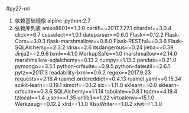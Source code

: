 #py27-ml

1. 依赖基础镜像 alpine-python:2.7
2. 依赖库列表
aniso8601==1.3.0
certifi==2017.7.27.1
chardet==3.0.4
click==6.7
cssselect==1.0.1
dateparser==0.6.0
Flask==0.12.2
Flask-Cors==3.0.3
flask-marshmallow==0.8.0
Flask-RESTful==0.3.6
Flask-SQLAlchemy==2.3.2
idna==2.6
itsdangerous==0.24
jieba==0.39
Jinja2==2.9.6
lxml==4.1.0
MarkupSafe==1.0
marshmallow==2.14.0
marshmallow-sqlalchemy==0.13.2
numpy==1.13.3
pandas==0.21.0
pymongo==3.5.1
python-crfsuite==0.9.5
python-dateutil==2.6.1
pytz==2017.3
readability-lxml==0.6.2
regex==2017.9.23
requests==2.18.4
ruamel.ordereddict==0.4.13
ruamel.yaml==0.15.34
scikit-learn==0.19.1
simcrf==0.1.2
six==1.11.0
sklearn==0.0
sklearn-crfsuite==0.3.6
SQLAlchemy==1.1.14
tabulate==0.8.1
tqdm==4.19.4
tzlocal==1.4
ujson==1.35
urllib3==1.22
virtualenv==15.1.0
Werkzeug==0.12.2
xlrd==1.1.0
XlsxWriter==1.0.2
xlwt==1.3.0

